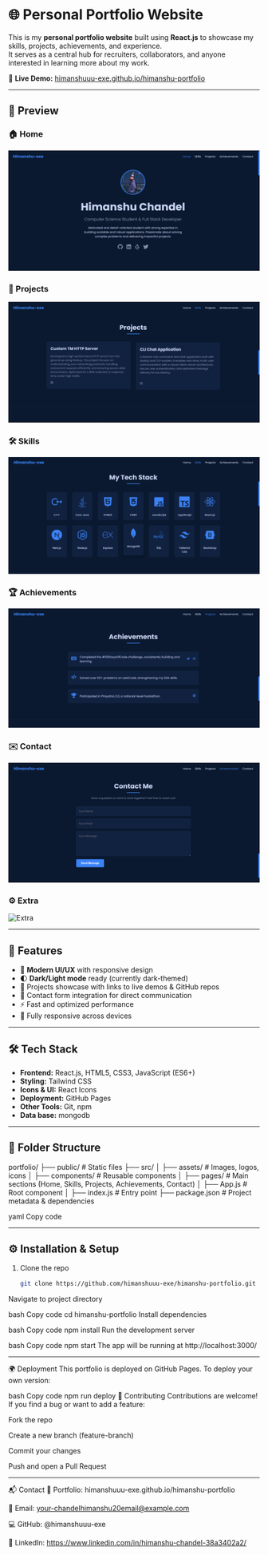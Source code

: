 # 🌐 Personal Portfolio Website

This is my **personal portfolio website** built using **React.js** to showcase my skills, projects, achievements, and experience.  
It serves as a central hub for recruiters, collaborators, and anyone interested in learning more about my work.  

🔗 **Live Demo:** [himanshuuu-exe.github.io/himanshu-portfolio](https://himanshuuu-exe.github.io/himanshu-portfolio/)

---

## 📸 Preview

### 🏠 Home
![Home](public/screenshots/main.png)

### 💼 Projects
![Projects](public/screenshots/proj.png)

### 🛠️ Skills
![Skills](public/screenshots/tech_S.png)

### 🏆 Achievements
![Achievements](public/screenshots/ach.png)

### ✉️ Contact
![Contact](public/screenshots/cont.png)

### ⚙️ Extra
![Extra](public/screenshots/last.png)


---

## 🚀 Features

- 🎨 **Modern UI/UX** with responsive design  
- 🌓 **Dark/Light mode** ready (currently dark-themed)  
- 📂 Projects showcase with links to live demos & GitHub repos  
- 📧 Contact form integration for direct communication  
- ⚡ Fast and optimized performance  
- 📱 Fully responsive across devices  

---

## 🛠️ Tech Stack

- **Frontend:** React.js, HTML5, CSS3, JavaScript (ES6+)  
- **Styling:** Tailwind CSS  
- **Icons & UI:** React Icons  
- **Deployment:** GitHub Pages  
- **Other Tools:** Git, npm  
- **Data base:** mongodb  

---

## 📂 Folder Structure

portfolio/
├── public/ # Static files
├── src/
│ ├── assets/ # Images, logos, icons
│ ├── components/ # Reusable components
│ ├── pages/ # Main sections (Home, Skills, Projects, Achievements, Contact)
│ ├── App.js # Root component
│ ├── index.js # Entry point
├── package.json # Project metadata & dependencies

yaml
Copy code

---

## ⚙️ Installation & Setup

1. Clone the repo  
   ```bash
   git clone https://github.com/himanshuuu-exe/himanshu-portfolio.git
Navigate to project directory

bash
Copy code
cd himanshu-portfolio
Install dependencies

bash
Copy code
npm install
Run the development server

bash
Copy code
npm start
The app will be running at http://localhost:3000/

---


🌍 Deployment
This portfolio is deployed on GitHub Pages.
To deploy your own version:

bash
Copy code
npm run deploy
🤝 Contributing
Contributions are welcome! If you find a bug or want to add a feature:

Fork the repo

Create a new branch (feature-branch)

Commit your changes

Push and open a Pull Request

---

📬 Contact
💼 Portfolio: himanshuuu-exe.github.io/himanshu-portfolio

📧 Email: your-chandelhimanshu20email@example.com

💻 GitHub: @himanshuuu-exe

🔗 LinkedIn: https://www.linkedin.com/in/himanshu-chandel-38a3402a2/
